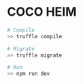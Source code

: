# COCO HEIM

```Bash
# Compile
>> truffle compile

# Migrate
>> truffle migrate

# Run
>> npm run dev
```
